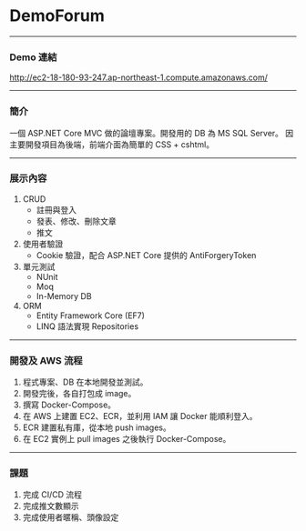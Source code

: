 # DemoForum
---

### Demo 連結

http://ec2-18-180-93-247.ap-northeast-1.compute.amazonaws.com/

---

### 簡介

一個 ASP.NET Core MVC 做的論壇專案。開發用的 DB 為 MS SQL Server。
因主要開發項目為後端，前端介面為簡單的 CSS + cshtml。

---

### 展示內容

1. CRUD
    - 註冊與登入
    - 發表、修改、刪除文章
    - 推文
2. 使用者驗證
    - Cookie 驗證，配合 ASP.NET Core 提供的 AntiForgeryToken
3. 單元測試
    - NUnit
    - Moq
    - In-Memory DB
4. ORM
    - Entity Framework Core (EF7)
    - LINQ 語法實現 Repositories

---

### 開發及 AWS 流程

1. 程式專案、DB 在本地開發並測試。
2. 開發完後，各自打包成 image。
3. 撰寫 Docker-Compose。
4. 在 AWS 上建置 EC2、ECR，並利用 IAM 讓 Docker 能順利登入。
5. ECR 建置私有庫，從本地 push images。
6. 在 EC2 實例上 pull images 之後執行 Docker-Compose。

---

### 課題

1. 完成 CI/CD 流程
2. 完成推文數顯示
3. 完成使用者暱稱、頭像設定
